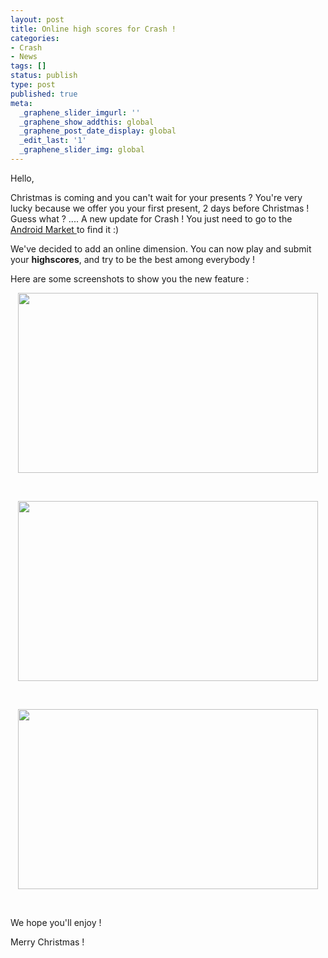 ```yaml
---
layout: post
title: Online high scores for Crash !
categories:
- Crash
- News
tags: []
status: publish
type: post
published: true
meta:
  _graphene_slider_imgurl: ''
  _graphene_show_addthis: global
  _graphene_post_date_display: global
  _edit_last: '1'
  _graphene_slider_img: global
---
```

Hello,

Christmas is coming and you can't wait for your presents ?
You're very lucky because we offer you your first present, 2 days before Christmas !
Guess what ? .... A new update for Crash !
You just need to go to the <a title="Crash by Gtomee" href="http://market.android.com/details?id=com.gtomee.crash">Android Market </a>to find it :)

We've decided to add an online dimension. You can now play and submit your <strong>highscores</strong>, and try to be the best among everybody !

Here are some screenshots to show you the new feature :
<p style="text-align: center;"><a href="http://gtomee.com/wp-content/uploads/2011/12/screen_crash_highscored.jpg"><img class="wp-image-109 aligncenter" title="screen_crash_highscored" src="http://gtomee.com/wp-content/uploads/2011/12/screen_crash_highscored.jpg" alt="" width="480" height="288" /></a></p>
&nbsp;
<p style="text-align: center;"><a href="http://gtomee.com/wp-content/uploads/2011/12/screen_crash_home_2.0.jpg"><img class=" wp-image-108 aligncenter" title="screen_crash_home_2.0" src="http://gtomee.com/wp-content/uploads/2011/12/screen_crash_home_2.0.jpg" alt="" width="480" height="288" /></a></p>
&nbsp;
<p style="text-align: center;"><a href="http://gtomee.com/wp-content/uploads/2011/12/screen_crash_highscores_screen.jpg"><img class=" wp-image-110 aligncenter" title="screen_crash_highscores_screen" src="http://gtomee.com/wp-content/uploads/2011/12/screen_crash_highscores_screen.jpg" alt="" width="480" height="288" /></a></p>
&nbsp;

We hope you'll enjoy !

Merry Christmas !

